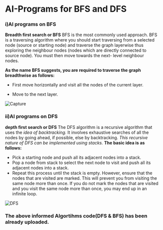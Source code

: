 # AI-Programs for BFS and DFS
### i)AI programs on BFS
  **Breadth first search or BFS** 
  BFS is the most commonly used approach.
  BFS is a traversing algorithm where you should start traversing from a selected node (source or starting node) and traverse the graph       layerwise thus exploring the neighbour nodes (nodes which are directly connected to source node). You must then move towards the next-     level neighbour nodes.

  __As the name BFS suggests, you are required to traverse the graph breadthwise as follows:__
  
  - First move horizontally and visit all the nodes of the current layer.
  
  - Move to the next layer.

![Capture](https://user-images.githubusercontent.com/39990761/61955212-23cdd700-afd8-11e9-80f9-f4f3ac45888d.JPG)






### ii)AI programs on DFS
  **depth first search or DFS**
  The DFS algorithm is a recursive algorithm that uses the *idea of backtracking.* 
  It involves exhaustive searches of all the nodes by going ahead, if possible, else by backtracking.
  _This recursive nature of DFS can be implemented using stacks._ 
  **The basic idea is as follows:**
  - Pick a starting node and push all its adjacent nodes into a stack.
  - Pop a node from stack to select the next node to visit and push all its adjacent nodes into a stack.
  - Repeat this process until the stack is empty. 
  However, ensure that the nodes that are visited are marked. This will prevent you from visiting the same node more than once. If you do     not mark the nodes that are visited and you visit the same node more than once, you may end up in an infinite loop.

 
![DFS](https://user-images.githubusercontent.com/39990761/61957563-2aab1880-afdd-11e9-8ba0-f4534d26608e.JPG)

### **The above informed Algortihms code(DFS & BFS) has been already uploaded.**
